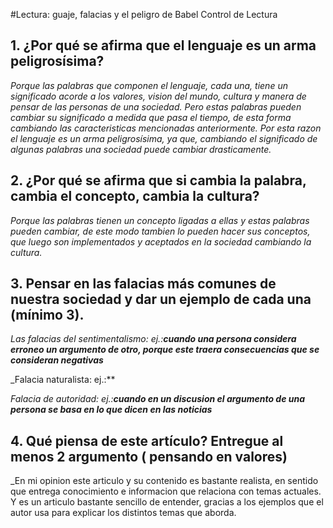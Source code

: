 
#Lectura: guaje, falacias y el peligro de Babel
Control de Lectura 

## 1.	¿Por qué se afirma que el lenguaje es un arma peligrosísima?
_Porque las palabras que componen el lenguaje, cada una, tiene un significado acorde a los valores, vision del mundo, cultura y manera de pensar de las personas de una sociedad. Pero estas palabras pueden cambiar su significado a medida que pasa el tiempo, de esta forma cambiando las caracteristicas mencionadas anteriormente. Por esta razon el lenguaje es un arma peligrosísima, ya que, cambiando el significado de algunas palabras una sociedad puede cambiar drasticamente._



## 2.	¿Por qué se afirma que si cambia la palabra, cambia el concepto, cambia la cultura?
_Porque las palabras tienen un concepto ligadas a ellas y estas palabras pueden cambiar, de este modo tambien lo pueden hacer sus conceptos, que luego son implementados y aceptados en la sociedad cambiando la cultura._     



## 3.	Pensar en las falacias más comunes de nuestra sociedad y dar un ejemplo de cada una (mínimo 3).
_Las falacias del sentimentalismo: ej.:**cuando una persona considera erroneo un argumento de otro, porque este traera consecuencias que se consideran negativas**_

_Falacia naturalista: ej.:**

_Falacia de autoridad: ej.:**cuando en un discusion el argumento de una persona se basa en lo que dicen en las noticias**_


## 4.	Qué piensa de este artículo?  Entregue al menos 2 argumento ( pensando en valores)

_En mi opinion este articulo y su contenido es bastante realista, en sentido que entrega conocimiento e informacion que relaciona con temas actuales. Y es un articulo bastante sencillo de entender, gracias a los ejemplos que el autor usa para explicar los distintos temas que aborda. 
